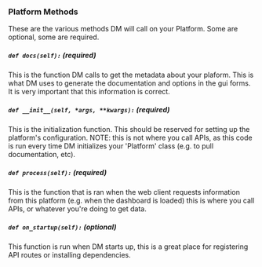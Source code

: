 ### Platform Methods
These are the various methods DM will call on your Platform. Some are optional, some are required.

<div class="divider"></div>

##### `def docs(self):` (*required*)

This is the function DM calls to get the metadata about your plaform. This is what DM uses to generate the documentation and options in the gui forms. It is very important that this information is correct.

<div class="divider"></div>

##### `def __init__(self, *args, **kwargs):` (*required*)
This is the initialization function. This should be reserved for setting up the platform's configuration. NOTE: this is not where you call APIs, as this code is run every time DM initializes your 'Platform' class (e.g. to pull documentation, etc).

<div class="divider"></div>

##### `def process(self):` (*required*)
This is the function that is ran when the web client requests information from this platform (e.g. when the dashboard is loaded) this is where you call APIs, or whatever you're doing to get data.

<div class="divider"></div>

##### `def on_startup(self):` (*optional*)
This function is run when DM starts up, this is a great place for registering API routes or installing dependencies.
